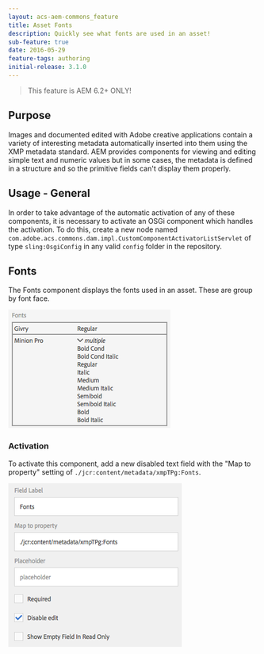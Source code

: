 ```yaml
---
layout: acs-aem-commons_feature
title: Asset Fonts
description: Quickly see what fonts are used in an asset!
sub-feature: true
date: 2016-05-29
feature-tags: authoring
initial-release: 3.1.0
---
```


> This feature is AEM 6.2+ ONLY!

## Purpose

Images and documented edited with Adobe creative applications contain a variety of interesting metadata automatically  inserted into them using the XMP metadata standard. AEM provides components for viewing and editing simple text and numeric values but in some cases, the metadata is defined in a structure and so the primitive fields can't display them properly.

## Usage - General

In order to take advantage of the automatic activation of any of these components, it is necessary to activate an OSGi component which handles the activation. To do this, create a new node named `com.adobe.acs.commons.dam.impl.CustomComponentActivatorListServlet` of type `sling:OsgiConfig` in any valid `config` folder in the repository.

## Fonts

The Fonts component displays the fonts used in an asset. These are group by font face.

![Fonts](images/fonts.png)

### Activation

To activate this component, add a new disabled text field with the "Map to property" setting of `./jcr:content/metadata/xmpTPg:Fonts`.

![Fonts Activation](images/fonts-activation.png)
